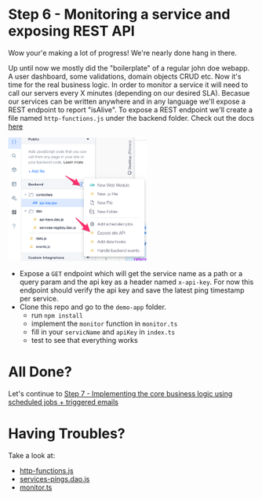 # Step 6  - Monitoring a service and exposing REST API

Wow your'e making a lot of progress! We're nearly done hang in there.

Up until now we mostly did the "boilerplate" of a regular john doe webapp. A user dashboard, some validations, domain objects CRUD etc. Now it's time for the real business logic. In order to monitor a service it will need to call our servers every X minutes (depending on our desired SLA). Becasue our services can be written anywhere and in any language we'll expose a REST endpoint to report "isAlive". To expose a REST endpoint we'll create a file named `http-functions.js` under the backend folder. Check out the docs [here](https://www.wix.com/velo/reference/wix-http-functions)

![http](assets/http.png)

* Expose a `GET` endpoint which will get the service name as a path or a query param and the api key as a header named `x-api-key`. For now this endpoint should verify the api key and save the latest ping timestamp per service.
* Clone this repo and go to the `demo-app` folder.
    * run `npm install`
    * implement the `monitor` function in `monitor.ts`
    * fill in your `servicName` and `apiKey` in `index.ts`
    * test to see that everything works

# All Done?

Let's continue to [Step 7 - Implementing the core business logic using scheduled jobs + triggered emails](step7.md)

# Having Troubles?

Take a look at:
* [http-functions.js](https://gist.github.com/ofirdagan/d700f23799b83acaf56c0de0c102922c)
* [services-pings.dao.js](https://gist.github.com/ofirdagan/ed9815edf61afa2c870551dd1c189453)
* [monitor.ts](https://gist.github.com/ofirdagan/f9ba9da6cea25f9905d68bcccf79e898)
